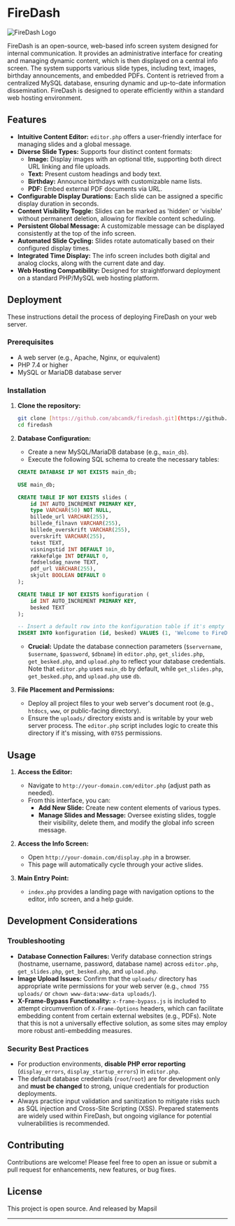 # FireDash

![FireDash Logo](https://firedash.mapsil.com/logo.png)

FireDash is an open-source, web-based info screen system designed for internal communication. It provides an administrative interface for creating and managing dynamic content, which is then displayed on a central info screen. The system supports various slide types, including text, images, birthday announcements, and embedded PDFs. Content is retrieved from a centralized MySQL database, ensuring dynamic and up-to-date information dissemination. FireDash is designed to operate efficiently within a standard web hosting environment.

## Features

* **Intuitive Content Editor:** `editor.php` offers a user-friendly interface for managing slides and a global message.
* **Diverse Slide Types:** Supports four distinct content formats:
    * **Image:** Display images with an optional title, supporting both direct URL linking and file uploads.
    * **Text:** Present custom headings and body text.
    * **Birthday:** Announce birthdays with customizable name lists.
    * **PDF:** Embed external PDF documents via URL.
* **Configurable Display Durations:** Each slide can be assigned a specific display duration in seconds.
* **Content Visibility Toggle:** Slides can be marked as 'hidden' or 'visible' without permanent deletion, allowing for flexible content scheduling.
* **Persistent Global Message:** A customizable message can be displayed consistently at the top of the info screen.
* **Automated Slide Cycling:** Slides rotate automatically based on their configured display times.
* **Integrated Time Display:** The info screen includes both digital and analog clocks, along with the current date and day.
* **Web Hosting Compatibility:** Designed for straightforward deployment on a standard PHP/MySQL web hosting platform.

## Deployment

These instructions detail the process of deploying FireDash on your web server.

### Prerequisites

* A web server (e.g., Apache, Nginx, or equivalent)
* PHP 7.4 or higher
* MySQL or MariaDB database server

### Installation

1.  **Clone the repository:**
    ```bash
    git clone [https://github.com/abcamdk/firedash.git](https://github.com/abcamdk/firedash.git)
    cd firedash
    ```

2.  **Database Configuration:**
    * Create a new MySQL/MariaDB database (e.g., `main_db`).
    * Execute the following SQL schema to create the necessary tables:

    ```sql
    CREATE DATABASE IF NOT EXISTS main_db;

    USE main_db;

    CREATE TABLE IF NOT EXISTS slides (
        id INT AUTO_INCREMENT PRIMARY KEY,
        type VARCHAR(50) NOT NULL,
        billede_url VARCHAR(255),
        billede_filnavn VARCHAR(255),
        billede_overskrift VARCHAR(255),
        overskrift VARCHAR(255),
        tekst TEXT,
        visningstid INT DEFAULT 10,
        rækkefølge INT DEFAULT 0,
        fødselsdag_navne TEXT,
        pdf_url VARCHAR(255),
        skjult BOOLEAN DEFAULT 0
    );

    CREATE TABLE IF NOT EXISTS konfiguration (
        id INT AUTO_INCREMENT PRIMARY KEY,
        besked TEXT
    );

    -- Insert a default row into the konfiguration table if it's empty
    INSERT INTO konfiguration (id, besked) VALUES (1, 'Welcome to FireDash!') ON DUPLICATE KEY UPDATE besked=besked;
    ```
    * **Crucial:** Update the database connection parameters (`$servername`, `$username`, `$password`, `$dbname`) in `editor.php`, `get_slides.php`, `get_besked.php`, and `upload.php` to reflect your database credentials. Note that `editor.php` uses `main_db` by default, while `get_slides.php`, `get_besked.php`, and `upload.php` use `db`.

3.  **File Placement and Permissions:**
    * Deploy all project files to your web server's document root (e.g., `htdocs`, `www`, or public-facing directory).
    * Ensure the `uploads/` directory exists and is writable by your web server process. The `editor.php` script includes logic to create this directory if it's missing, with `0755` permissions.

## Usage

1.  **Access the Editor:**
    * Navigate to `http://your-domain.com/editor.php` (adjust path as needed).
    * From this interface, you can:
        * **Add New Slide:** Create new content elements of various types.
        * **Manage Slides and Message:** Oversee existing slides, toggle their visibility, delete them, and modify the global info screen message.

2.  **Access the Info Screen:**
    * Open `http://your-domain.com/display.php` in a browser.
    * This page will automatically cycle through your active slides.

3.  **Main Entry Point:**
    * `index.php` provides a landing page with navigation options to the editor, info screen, and a help guide.

## Development Considerations

### Troubleshooting

* **Database Connection Failures:** Verify database connection strings (hostname, username, password, database name) across `editor.php`, `get_slides.php`, `get_besked.php`, and `upload.php`.
* **Image Upload Issues:** Confirm that the `uploads/` directory has appropriate write permissions for your web server (e.g., `chmod 755 uploads/` or `chown www-data:www-data uploads/`).
* **X-Frame-Bypass Functionality:** `x-frame-bypass.js` is included to attempt circumvention of `X-Frame-Options` headers, which can facilitate embedding content from certain external websites (e.g., PDFs). Note that this is not a universally effective solution, as some sites may employ more robust anti-embedding measures.

### Security Best Practices

* For production environments, **disable PHP error reporting** (`display_errors`, `display_startup_errors`) in `editor.php`.
* The default database credentials (`root`/`root`) are for development only and **must be changed** to strong, unique credentials for production deployments.
* Always practice input validation and sanitization to mitigate risks such as SQL injection and Cross-Site Scripting (XSS). Prepared statements are widely used within FireDash, but ongoing vigilance for potential vulnerabilities is recommended.

## Contributing

Contributions are welcome! Please feel free to open an issue or submit a pull request for enhancements, new features, or bug fixes.

## License

This project is open source. And released by Mapsil

---

